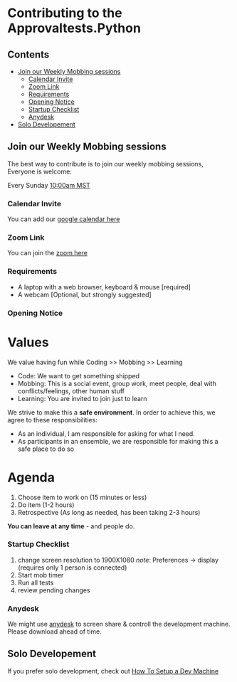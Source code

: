 # Contributing to the Approvaltests.Python

<!-- toc -->
## Contents

  * [Join our Weekly Mobbing sessions](#join-our-weekly-mobbing-sessions)
    * [Calendar Invite](#calendar-invite)
    * [Zoom Link](#zoom-link)
    * [Requirements](#requirements)
    * [Opening Notice](#opening-notice)
    * [Startup Checklist](#startup-checklist)
    * [Anydesk](#anydesk)
  * [Solo Developement](#solo-developement)<!-- endToc -->

## Join our Weekly Mobbing sessions

The best way to contribute is to join our weekly mobbing sessions,  
Everyone is welcome:

Every Sunday [10:00am MST](https://www.timeanddate.com/worldclock/fixedtime.html?msg=Python+Mob&iso=20220508T10&p1=75&ah=1&am=30)

### Calendar Invite

You can add our [google calendar here](https://calendar.google.com/calendar/u/0?cid=cHBnZ2wycWI3bGttOWlwbWI3aTIyMDI0dDhAZ3JvdXAuY2FsZW5kYXIuZ29vZ2xlLmNvbQ)


### Zoom Link

You can join the [zoom here](https://us02web.zoom.us/j/83006973213?pwd=RHhBamZNbVJFbTR6UmIxd0FwWWx5UT09)

### Requirements
* A laptop with a web browser, keyboard & mouse [required]
* A webcam [Optional, but strongly suggested]



### Opening Notice

# Values<!-- include: opening_notice.md -->

  We value having fun while
  Coding >> Mobbing >> Learning 
  
  * Code: We want to get something shipped 
  * Mobbing: This is a social event, group work, meet people, deal with conflicts/feelings, other human stuff
  * Learning: You are invited to join just to learn

  We strive to make this a **safe environment**. In order to achieve this, we agree to these responsibilities:
  * As an individual, I am responsible for asking for what I need. 
  * As participants in an ensemble, we are responsible for making this a safe place to do so

# Agenda

  1. Choose item to work on (15 minutes or less)
  2. Do item (1-2 hours)
  3. Retrospective (As long as needed, has been taking 2-3 hours)

**You can leave at any time** - and people do.<!-- endInclude -->

### Startup Checklist
  1. change screen resolution to 1900X1080 
       *note*: Preferences -> display (requires only 1 person is connected)
  1. Start mob timer
  1. Run all tests
  1. review pending changes 


### Anydesk

We might use [anydesk](https://anydesk.com/en) to screen share & controll the development machine. Please download ahead of time.

## Solo Developement
If you prefer solo development, check out [How To Setup a Dev Machine](./how_to/setting_up_a_dev_machine.md)
